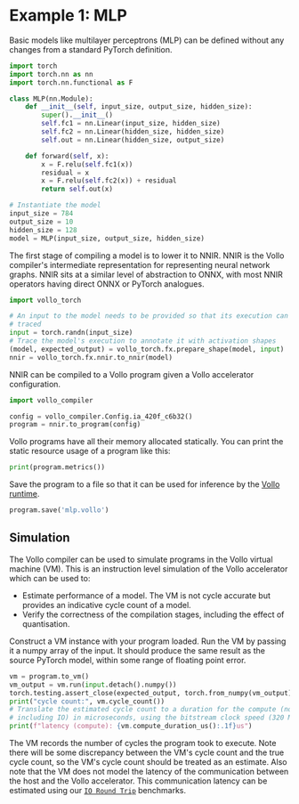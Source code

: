 # Example 1: MLP

Basic models like multilayer perceptrons (MLP) can be defined without any
changes from a standard PyTorch definition.

```python
import torch
import torch.nn as nn
import torch.nn.functional as F

class MLP(nn.Module):
    def __init__(self, input_size, output_size, hidden_size):
        super().__init__()
        self.fc1 = nn.Linear(input_size, hidden_size)
        self.fc2 = nn.Linear(hidden_size, hidden_size)
        self.out = nn.Linear(hidden_size, output_size)

    def forward(self, x):
        x = F.relu(self.fc1(x))
        residual = x
        x = F.relu(self.fc2(x)) + residual
        return self.out(x)

# Instantiate the model
input_size = 784
output_size = 10
hidden_size = 128
model = MLP(input_size, output_size, hidden_size)
```

The first stage of compiling a model is to lower it to NNIR.
NNIR is the Vollo compiler's intermediate representation for representing neural
network graphs.
NNIR sits at a similar level of abstraction to ONNX, with most NNIR operators
having direct ONNX or PyTorch analogues.

```python
import vollo_torch

# An input to the model needs to be provided so that its execution can be
# traced
input = torch.randn(input_size)
# Trace the model's execution to annotate it with activation shapes
(model, expected_output) = vollo_torch.fx.prepare_shape(model, input)
nnir = vollo_torch.fx.nnir.to_nnir(model)
```

NNIR can be compiled to a Vollo program given a Vollo accelerator configuration.

```python
import vollo_compiler

config = vollo_compiler.Config.ia_420f_c6b32()
program = nnir.to_program(config)
```

Vollo programs have all their memory allocated statically.
You can print the static resource usage of a program like this:

```python
print(program.metrics())
```

Save the program to a file so that it can be used for inference by the [Vollo
runtime](vollo-runtime.md).

```python
program.save('mlp.vollo')
```

## Simulation

The Vollo compiler can be used to simulate programs in the Vollo virtual machine
(VM).
This is an instruction level simulation of the Vollo accelerator which can be
used to:

- Estimate performance of a model.
  The VM is not cycle accurate but provides an indicative cycle count of a
  model.
- Verify the correctness of the compilation stages, including the effect of
  quantisation.

Construct a VM instance with your program loaded.
Run the VM by passing it a numpy array of the input.
It should produce the same result as the source PyTorch model, within some
range of floating point error.

```python
vm = program.to_vm()
vm_output = vm.run(input.detach().numpy())
torch.testing.assert_close(expected_output, torch.from_numpy(vm_output), atol = 5e-3, rtol = 1e-3)
print("cycle count:", vm.cycle_count())
# Translate the estimated cycle count to a duration for the compute (not
# including IO) in microseconds, using the bitstream clock speed (320 MHz)
print(f"latency (compute): {vm.compute_duration_us():.1f}us")
```

The VM records the number of cycles the program took to execute.
Note there will be some discrepancy between the VM's cycle count and the true
cycle count, so the VM's cycle count should be treated as an estimate.
Also note that the VM does not model the latency of the communication between
the host and the Vollo accelerator. This communication latency can be estimated
using our [`IO Round Trip`](benchmark-io.md) benchmarks.
